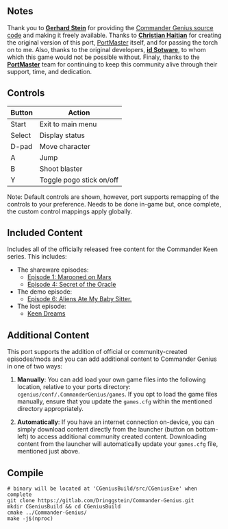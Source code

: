 ## Notes

Thank you to [**Gerhard Stein**](https://github.com/gerstrong) for providing the [Commander Genius source code](https://github.com/gerstrong/Commander-Genius) and making it freely available. Thanks to [**Christian Haitian**](https://github.com/christianhaitian) for creating the original version of this port, [PortMaster](https://github.com/christianhaitian/PortMaster) itself, and for passing the torch on to me. Also, thanks to the original developers, [**id Sotware**](https://www.idsoftware.com/), to whom which this game would not be possible without. Finaly, thanks to the [**PortMaster**](https://portmaster.games) team for continuing to keep this community alive through their support, time, and dedication.

## Controls

| Button | Action |
|--|--|
| Start | Exit to main menu |
| Select | Display status |
| D-pad | Move character |
| A | Jump |
| B | Shoot blaster |
| Y | Toggle pogo stick on/off |

Note: Default controls are shown, however, port supports remapping of the controls to your preference. Needs to be done in-game but, once complete, the custom control mappings apply globally.

## Included Content

Includes all of the officially released free content for the Commander Keen series. This includes:

- The shareware episodes:
  - [Episode 1: Marooned on Mars](https://keenwiki.shikadi.net/wiki/Keen_1:_Marooned_on_Mars)
  - [Episode 4: Secret of the Oracle](https://keenwiki.shikadi.net/wiki/Keen_4:_Secret_of_the_Oracle)
- The demo episode:
  - [Episode 6: Aliens Ate My Baby Sitter.](https://keenwiki.shikadi.net/wiki/Keen_6:_Aliens_Ate_My_Baby_Sitter!)
- The lost episode:
  - [Keen Dreams](https://keenwiki.shikadi.net/wiki/Keen_Dreams)

## Additional Content

This port supports the addition of official or community-created episodes/mods and you can add additional content to Commander Genius in one of two ways:

1. **Manually**: You can add load your own game files into the following location, relative to your ports directory: `cgenius/conf/.CommanderGenius/games`. If you opt to load the game files manually, ensure that you update the `games.cfg` within the mentioned directory appropriately.

2. **Automatically**: If you have an internet connection on-device, you can simply download content directly from the launcher (button on bottom-left) to access additional community created content. Downloading content from the launcher will automatically update your `games.cfg` file, mentioned just above.

## Compile

```shell
# binary will be located at 'CGeniusBuild/src/CGeniusExe' when complete
git clone https://gitlab.com/Dringgstein/Commander-Genius.git
mkdir CGeniusBuild && cd CGeniusBuild
cmake ../Commander-Genius/
make -j$(nproc)
```
